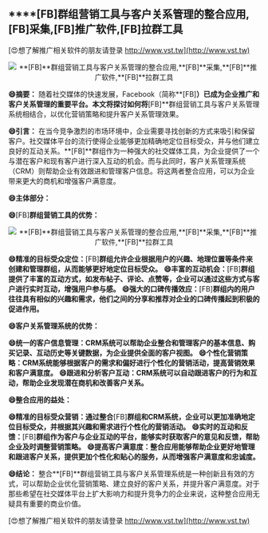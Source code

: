 ## ****[FB]**群组营销工具与客户关系管理的整合应用,**[FB]**采集,**[FB]**推广软件,**[FB]**拉群工具**

[😍想了解推广相关软件的朋友请登录 http://www.vst.tw](http://www.vst.tw)

 <center><img src="https://vst.tw/MP4/tuiguang/png/3.png" alt="**[FB]**群组营销工具与客户关系管理的整合应用,**[FB]**采集,**[FB]**推广软件,**[FB]**拉群工具"></center>

**😄摘要：**
随着社交媒体的快速发展，Facebook（简称**[FB]**）已成为企业推广和客户关系管理的重要平台。本文将探讨如何将**[FB]**群组营销工具与客户关系管理系统相结合，以优化营销策略和提升客户关系管理效果。

**😄引言：**
在当今竞争激烈的市场环境中，企业需要寻找创新的方式来吸引和保留客户。社交媒体平台的流行使得企业能够更加精确地定位目标受众，并与他们建立良好的互动关系。**[FB]**群组作为一种强大的社交媒体工具，为企业提供了一个与潜在客户和现有客户进行深入互动的机会。而与此同时，客户关系管理系统（CRM）则帮助企业有效跟进和管理客户信息。将这两者整合应用，可以为企业带来更大的商机和增强客户满意度。

**😄主体部分：**

**😄**[FB]**群组营销工具的优势：**

 <center><img src="https://vst.tw/MP4/tuiguang/png/6.png" alt="**[FB]**群组营销工具与客户关系管理的整合应用,**[FB]**采集,**[FB]**推广软件,**[FB]**拉群工具"></center>

**😄精准的目标受众定位：**[FB]**群组允许企业根据用户的兴趣、地理位置等条件来创建和管理群组，从而能够更好地定位目标受众。**
**😄丰富的互动机会：**[FB]**群组提供了丰富的互动方式，如发布帖子、评论、点赞等，企业可以通过这些方式与客户进行实时互动，增强用户参与感。**
**😄强大的口碑传播效应：**[FB]**群组内的用户往往具有相似的兴趣和需求，他们之间的分享和推荐对企业的口碑传播起到积极的促进作用。**

**😄客户关系管理系统的优势：**

**😄统一的客户信息管理：CRM系统可以帮助企业整合和管理客户的基本信息、购买记录、互动历史等关键数据，为企业提供全面的客户视图。**
**😄个性化营销策略：CRM系统能够根据客户的需求和偏好进行个性化的营销活动，提高营销效果和客户满意度。**
**😄跟进和分析客户互动：CRM系统可以自动跟进客户的行为和互动，帮助企业发现潜在商机和改善客户关系。**

**😄整合应用的益处：**

**😄精准的目标受众营销：通过整合**[FB]**群组和CRM系统，企业可以更加准确地定位目标受众，并根据其兴趣和需求进行个性化的营销活动。**
**😄实时的互动和反馈：**[FB]**群组作为客户与企业互动的平台，能够实时获取客户的意见和反馈，帮助企业及时调整营销策略。**
**😄提高客户满意度：整合应用能够帮助企业更好地管理和跟进客户关系，提供更加个性化和贴心的服务，从而增强客户满意度和忠诚度。**

**😄结论：**
整合**[FB]**群组营销工具与客户关系管理系统是一种创新且有效的方式，可以帮助企业优化营销策略、建立良好的客户关系，并提升客户满意度。对于那些希望在社交媒体平台上扩大影响力和提升竞争力的企业来说，这种整合应用无疑具有重要的商业价值。

[😍想了解推广相关软件的朋友请登录 http://www.vst.tw](http://www.vst.tw)



